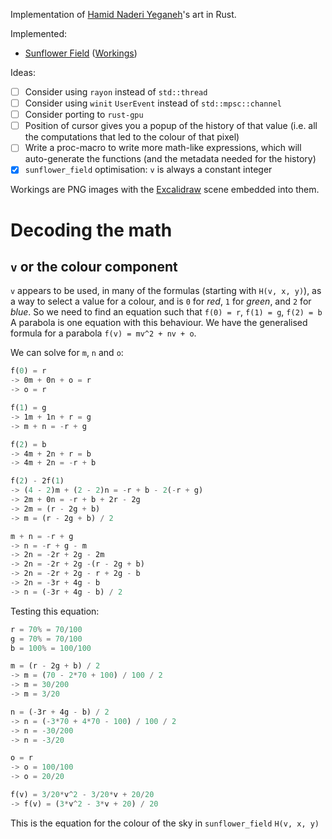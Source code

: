 Implementation of [Hamid Naderi Yeganeh](https://x.com/naderi_yeganeh)'s art in Rust.

Implemented:

- [Sunflower Field](https://x.com/naderi_yeganeh/status/1858455441782534161) ([Workings](./workings/sunflower_field.png))

Ideas:

- [ ] Consider using `rayon` instead of `std::thread`
- [ ] Consider using `winit` `UserEvent` instead of `std::mpsc::channel`
- [ ] Consider porting to `rust-gpu`
- [ ] Position of cursor gives you a popup of the history of that value (i.e. all the computations that led to the colour of that pixel)
- [ ] Write a proc-macro to write more math-like expressions, which will auto-generate the functions (and the metadata needed for the history)
- [x] `sunflower_field` optimisation: `v` is always a constant integer

Workings are PNG images with the [Excalidraw](https://excalidraw.com) scene embedded into them.

# Decoding the math

## `v` or the colour component

`v` appears to be used, in many of the formulas (starting with `H(v, x, y)`), as a way to select a value for a colour, and is `0` for _red_, `1` for _green_, and `2` for _blue_.
So we need to find an equation such that `f(0) = r`, `f(1) = g`, `f(2) = b`
A parabola is one equation with this behaviour.
We have the generalised formula for a parabola `f(v) = mv^2 + nv + o`.

We can solve for `m`, `n` and `o`:

```rs
f(0) = r
-> 0m + 0n + o = r
-> o = r

f(1) = g
-> 1m + 1n + r = g
-> m + n = -r + g

f(2) = b
-> 4m + 2n + r = b
-> 4m + 2n = -r + b

f(2) - 2f(1)
-> (4 - 2)m + (2 - 2)n = -r + b - 2(-r + g)
-> 2m + 0n = -r + b + 2r - 2g
-> 2m = (r - 2g + b)
-> m = (r - 2g + b) / 2

m + n = -r + g
-> n = -r + g - m
-> 2n = -2r + 2g - 2m
-> 2n = -2r + 2g -(r - 2g + b)
-> 2n = -2r + 2g - r + 2g - b
-> 2n = -3r + 4g - b
-> n = (-3r + 4g - b) / 2
```

Testing this equation:

```rs
r = 70% = 70/100
g = 70% = 70/100
b = 100% = 100/100

m = (r - 2g + b) / 2
-> m = (70 - 2*70 + 100) / 100 / 2
-> m = 30/200
-> m = 3/20

n = (-3r + 4g - b) / 2
-> n = (-3*70 + 4*70 - 100) / 100 / 2
-> n = -30/200
-> n = -3/20

o = r
-> o = 100/100
-> o = 20/20

f(v) = 3/20*v^2 - 3/20*v + 20/20
-> f(v) = (3*v^2 - 3*v + 20) / 20
```

This is the equation for the colour of the sky in `sunflower_field` `H(v, x, y)`
